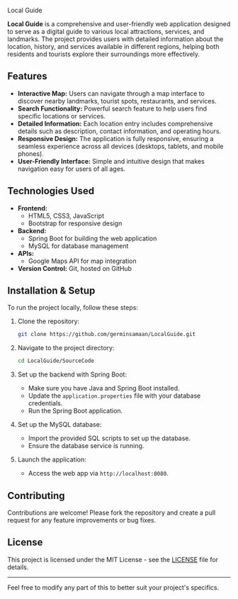 
Local Guide

**Local Guide** is a comprehensive and user-friendly web application designed to serve as a digital guide to various local attractions, services, and landmarks. The project provides users with detailed information about the location, history, and services available in different regions, helping both residents and tourists explore their surroundings more effectively.

## Features

- **Interactive Map:** Users can navigate through a map interface to discover nearby landmarks, tourist spots, restaurants, and services.
- **Search Functionality:** Powerful search feature to help users find specific locations or services.
- **Detailed Information:** Each location entry includes comprehensive details such as description, contact information, and operating hours.
- **Responsive Design:** The application is fully responsive, ensuring a seamless experience across all devices (desktops, tablets, and mobile phones).
- **User-Friendly Interface:** Simple and intuitive design that makes navigation easy for users of all ages.

## Technologies Used

- **Frontend:**
  - HTML5, CSS3, JavaScript
  - Bootstrap for responsive design
- **Backend:**
  - Spring Boot for building the web application
  - MySQL for database management
- **APIs:**
  - Google Maps API for map integration
- **Version Control:** Git, hosted on GitHub

## Installation & Setup

To run the project locally, follow these steps:

1. Clone the repository:
   ```bash
   git clone https://github.com/germinsamaan/LocalGuide.git
   ```

2. Navigate to the project directory:
   ```bash
   cd LocalGuide/SourceCode
   ```

3. Set up the backend with Spring Boot:
   - Make sure you have Java and Spring Boot installed.
   - Update the `application.properties` file with your database credentials.
   - Run the Spring Boot application.

4. Set up the MySQL database:
   - Import the provided SQL scripts to set up the database.
   - Ensure the database service is running.

5. Launch the application:
   - Access the web app via `http://localhost:8080`.

## Contributing

Contributions are welcome! Please fork the repository and create a pull request for any feature improvements or bug fixes.

## License

This project is licensed under the MIT License - see the [LICENSE](LICENSE) file for details.

---

Feel free to modify any part of this to better suit your project's specifics.
